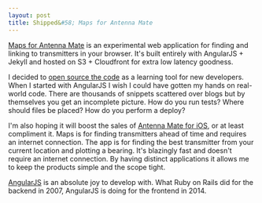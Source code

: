 ```yaml
---
layout: post
title: Shipped&#58; Maps for Antenna Mate
---
```


[Maps for Antenna Mate][1] is an experimental web application for finding and linking to transmitters in your browser. It's built entirely with AngularJS + Jekyll and hosted on S3 + Cloudfront for extra low latency goodness.

I decided to [open source the code][2] as a learning tool for new developers. When I started with AngularJS I wish I could have gotten my hands on real-world code. There are thousands of snippets scattered over blogs but by themselves you get an incomplete picture. How do you run tests? Where should files be placed? How do you perform a deploy?

I'm also hoping it will boost the sales of [Antenna Mate for iOS][3], or at least compliment it. Maps is for finding transmitters ahead of time and requires an internet connection. The app is for finding the best transmitter from your current location and plotting a bearing. It's blazingly fast and doesn't require an internet connection. By having distinct applications it allows me to keep the products simple and the scope tight.

[AngularJS][4] is an absolute joy to develop with. What Ruby on Rails did for the backend in 2007, AngularJS is doing for the frontend in 2014.

[1]: http://maps.antennamate.com
[2]: https://github.com/tatey/maps.antennamate.com
[3]: http://antennamate.com
[4]: http://angularjs.org
